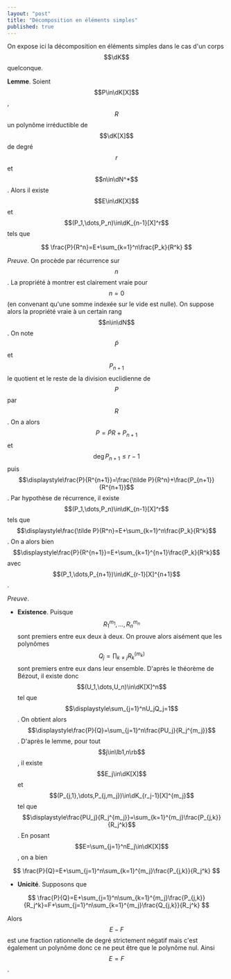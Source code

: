 ```yaml
---
layout: "post"
title: "Décomposition en éléments simples"
published: true
---
```


On expose ici la décomposition en éléments simples dans le cas d'un corps $$\dK$$ quelconque.


**Lemme**. Soient $$P\in\dK[X]$$, $$R$$ un polynôme irréductible de $$\dK[X]$$ de degré $$r$$ et $$n\in\dN^*$$. Alors il existe $$E\in\dK[X]$$ et $$(P_1,\dots,P_n)\in\dK_{n-1}[X]^r$$ tels que

$$
\frac{P}{R^n}=E+\sum_{k=1}^n\frac{P_k}{R^k}
$$

*Preuve*. On procède par récurrence sur $$n$$. La propriété à montrer est clairement vraie pour $$n=0$$ (en convenant qu'une somme indexée sur le vide est nulle). On suppose alors la propriété vraie à un certain rang $$n\in\dN$$. On note $$\tilde P$$ et $$P_{n+1}$$ le quotient et le reste de la division euclidienne de $$P$$ par $$R$$. On a alors $$P=\tilde PR+P_{n+1}$$ et $$\deg P_{n+1}\leq r-1$$ puis $$\displaystyle\frac{P}{R^{n+1}}=\frac{\tilde P}{R^n}+\frac{P_{n+1}}{R^{n+1}}$$. Par hypothèse de récurrence, il existe $$(P_1,\dots,P_n)\in\dK_{n-1}[X]^r$$ tels que $$\displaystyle\frac{\tilde P}{R^n}=E+\sum_{k=1}^n\frac{P_k}{R^k}$$. On a alors bien $$\displaystyle\frac{P}{R^{n+1}}=E+\sum_{k=1}^{n+1}\frac{P_k}{R^k}$$ avec $$(P_1,\dots,P_{n+1})\in\dK_{r-1}[X]^{n+1}$$.


*Preuve*.

* **Existence**. Puisque $$R_1^{m_1},\dots,R_n^{m_n}$$ sont premiers entre eux deux à deux. On prouve alors aisément que les polynômes $$\displaystyle Q_j=\prod_{k\neq j}R_k^{(m_k)}$$ sont premiers entre eux dans leur ensemble. D'après le théorème de Bézout, il existe donc $$(U_1,\dots,U_n)\in\dK[X]^n$$ tel que $$\displaystyle\sum_{j=1}^nU_jQ_j=1$$. On obtient alors $$\displaystyle\frac{P}{Q}=\sum_{j=1}^n\frac{PU_j}{R_j^{m_j}}$$. D'après le lemme, pour tout $$j\in\lb1,n\rb$$, il existe $$E_j\in\dK[X]$$ et $$(P_{j,1},\dots,P_{j,m_j})\in\dK_{r_j-1}[X]^{m_j}$$ tel que $$\displaystyle\frac{PU_j}{R_j^{m_j}}=\sum_{k=1}^{m_j}\frac{P_{j,k}}{R_j^k}$$. En posant $$E=\sum_{j=1}^nE_j\in\dK[X]$$, on a bien

$$
\frac{P}{Q}=E+\sum_{j=1}^n\sum_{k=1}^{m_j}\frac{P_{j,k}}{R_j^k}
$$

* **Unicité**. Supposons que

$$
\frac{P}{Q}=E+\sum_{j=1}^n\sum_{k=1}^{m_j}\frac{P_{j,k}}{R_j^k}=F+\sum_{j=1}^n\sum_{k=1}^{m_j}\frac{Q_{j,k}}{R_j^k}
$$

Alors $$E-F$$ est une fraction rationnelle de degré strictement négatif mais c'est également un polynôme donc ce ne peut être que le polynôme nul. Ainsi $$E=F$$.
